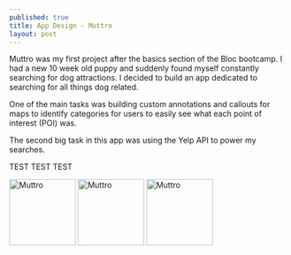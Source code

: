 ```yaml
---
published: true
title: App Design - Muttro
layout: post
---
```

Muttro was my first project after the basics section of the Bloc bootcamp. I had a new 10 week old puppy and suddenly found myself constantly searching for dog attractions. I decided to build an app dedicated to searching for all things dog related. 

One of the main tasks was building custom annotations and callouts for maps to identify categories for users to easily see what each point of interest (POI) was. 

The second big task in this app was using the Yelp API to power my searches. 

TEST TEST TEST

<img src="http://a3.mzstatic.com/us/r30/Purple7/v4/0a/7f/80/0a7f8080-551d-d06b-1ca1-70b4ddeb2d17/screen322x572.jpeg" alt="Muttro" width="120">
<img src="http://a4.mzstatic.com/us/r30/Purple7/v4/fa/bd/16/fabd1616-c099-3622-a5d3-4f9a2a5ccd58/screen322x572.jpeg" alt="Muttro" width="120">
<img src="http://a5.mzstatic.com/us/r30/Purple5/v4/26/8c/ad/268cadfc-c9ac-bf61-d7ae-f37f89dd11e3/screen322x572.jpeg" alt="Muttro" width="120">
